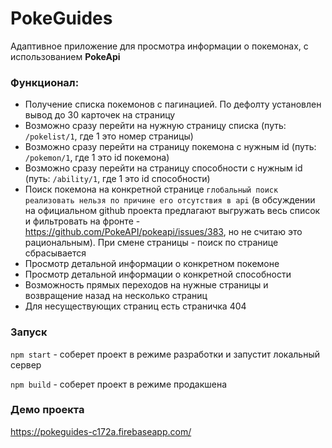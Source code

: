 # PokeGuides 

Адаптивное приложение для просмотра информации о покемонах, с использованием **PokeApi**

### Функционал:
- Получение списка покемонов с пагинацией. По дефолту установлен вывод до 30 карточек на страницу
- Возможно сразу перейти на нужную страницу списка (путь: `/pokelist/1`, где 1 это номер страницы)
- Возможно сразу перейти на страницу покемона с нужным id (путь: `/pokemon/1`, где 1 это id покемона)
- Возможно сразу перейти на страницу способности с нужным id (путь: `/ability/1`, где 1 это id способности)
- Поиск покемона на конкретной странице `глобальный поиск реализовать нельзя по причине его отсутствия в api` (в обсуждении на официальном github проекта предлагают выгружать весь список и фильтровать на фронте - https://github.com/PokeAPI/pokeapi/issues/383, но не считаю это рациональным). При смене страницы - поиск по странице сбрасывается
- Просмотр детальной информации о конкретном покемоне
- Просмотр детальной информации о конкретной способности
- Возможность прямых переходов на нужные страницы и возвращение назад на несколько страниц
- Для несуществующих страниц есть страничка 404


### Запуск
`npm start` - соберет проект в режиме разработки и запустит локальный сервер

`npm build` - соберет проект в режиме продакшена

### Демо проекта
https://pokeguides-c172a.firebaseapp.com/
